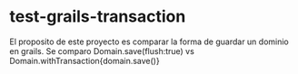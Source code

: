 # test-grails-transaction

El proposito de este proyecto es comparar la forma de guardar un dominio en grails. Se comparo Domain.save(flush:true) vs Domain.withTransaction{domain.save()}
